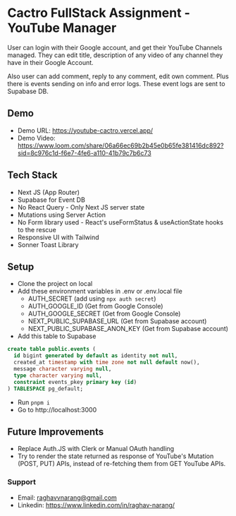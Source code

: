 
# Cactro FullStack Assignment - YouTube Manager

User can login with their Google account, and get their YouTube Channels managed. They can edit title, description of any video of any channel they have in their Google Account.

Also user can add comment, reply to any comment, edit own comment. Plus there is events sending on info and error logs. These event logs are sent to Supabase DB.

## Demo
- Demo URL: https://youtube-cactro.vercel.app/
- Demo Video: https://www.loom.com/share/06a66ec69b2b45e0b65fe381416dc892?sid=8c976c1d-f6e7-4fe6-a110-41b79c7b6c73

## Tech Stack
- Next JS (App Router)
- Supabase for Event DB
- No React Query - Only Next JS server state
- Mutations using Server Action
- No Form library used - React's useFormStatus & useActionState hooks to the rescue
- Responsive UI with Tailwind
- Sonner Toast Library

## Setup
- Clone the project on local
- Add these environment variables in .env or .env.local file
    - AUTH_SECRET (add using `npx auth secret`)
    - AUTH_GOOGLE_ID (Get from Google Console)
    - AUTH_GOOGLE_SECRET (Get from Google Console)
    - NEXT_PUBLIC_SUPABASE_URL (Get from Supabase account)
    - NEXT_PUBLIC_SUPABASE_ANON_KEY (Get from Supabase account)
- Add this table to Supabase
```sql
create table public.events (
  id bigint generated by default as identity not null,
  created_at timestamp with time zone not null default now(),
  message character varying null,
  type character varying null,
  constraint events_pkey primary key (id)
) TABLESPACE pg_default;
```
- Run `pnpm i`
- Go to http://localhost:3000

## Future Improvements
- Replace Auth.JS with Clerk or Manual OAuth handling
- Try to render the state returned as response of YouTube's Mutation (POST, PUT) APIs, instead of re-fetching them from GET YouTube APIs.

### Support
- Email: raghavvnarang@gmail.com
- Linkedin: https://www.linkedin.com/in/raghav-narang/

